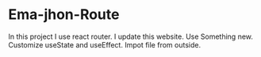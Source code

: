 # Ema-jhon-Route

In this project I use react router. I update this website. Use Something new. Customize useState and useEffect. Impot file from outside.
